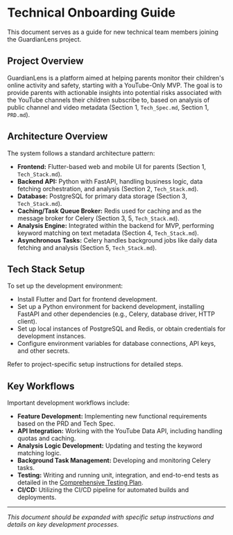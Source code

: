 # Technical Onboarding Guide

This document serves as a guide for new technical team members joining the GuardianLens project.

## Project Overview

GuardianLens is a platform aimed at helping parents monitor their children's online activity and safety, starting with a YouTube-Only MVP. The goal is to provide parents with actionable insights into potential risks associated with the YouTube channels their children subscribe to, based on analysis of public channel and video metadata (Section 1, `Tech_Spec.md`, Section 1, `PRD.md`).

## Architecture Overview

The system follows a standard architecture pattern:
*   **Frontend:** Flutter-based web and mobile UI for parents (Section 1, `Tech_Stack.md`).
*   **Backend API:** Python with FastAPI, handling business logic, data fetching orchestration, and analysis (Section 2, `Tech_Stack.md`).
*   **Database:** PostgreSQL for primary data storage (Section 3, `Tech_Stack.md`).
*   **Caching/Task Queue Broker:** Redis used for caching and as the message broker for Celery (Section 3, 5, `Tech_Stack.md`).
*   **Analysis Engine:** Integrated within the backend for MVP, performing keyword matching on text metadata (Section 4, `Tech_Stack.md`).
*   **Asynchronous Tasks:** Celery handles background jobs like daily data fetching and analysis (Section 5, `Tech_Stack.md`).

## Tech Stack Setup

To set up the development environment:
*   Install Flutter and Dart for frontend development.
*   Set up a Python environment for backend development, installing FastAPI and other dependencies (e.g., Celery, database driver, HTTP client).
*   Set up local instances of PostgreSQL and Redis, or obtain credentials for development instances.
*   Configure environment variables for database connections, API keys, and other secrets.

Refer to project-specific setup instructions for detailed steps.

## Key Workflows

Important development workflows include:
*   **Feature Development:** Implementing new functional requirements based on the PRD and Tech Spec.
*   **API Integration:** Working with the YouTube Data API, including handling quotas and caching.
*   **Analysis Logic Development:** Updating and testing the keyword matching logic.
*   **Background Task Management:** Developing and monitoring Celery tasks.
*   **Testing:** Writing and running unit, integration, and end-to-end tests as detailed in the [Comprehensive Testing Plan](./development-progress.md#comprehensive-testing-plan).
*   **CI/CD:** Utilizing the CI/CD pipeline for automated builds and deployments.

---

*This document should be expanded with specific setup instructions and details on key development processes.*